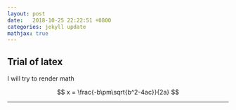 ```yaml
---
layout: post
date:   2018-10-25 22:22:51 +0800
categories: jekyll update
mathjax: true
---
```


## Trial of latex
I will try to render math

$$ x = \frac{-b\pm\sqrt{b^2-4ac}}{2a} $$

---
